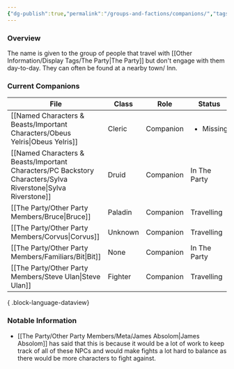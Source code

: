 ```yaml
---
{"dg-publish":true,"permalink":"/groups-and-factions/companions/","tags":["NPC","Groups"],"updated":"2025-06-10T19:02:58.032+01:00"}
---
```


### Overview
The name is given to the group of people that travel with [[Other Information/Display Tags/The Party\|The Party]] but don't engage with them day-to-day. They can often be found at a nearby town/ Inn.

### Current Companions
| File                                                                                                             | Class   | Role      | Status                    |
| ---------------------------------------------------------------------------------------------------------------- | ------- | --------- | ------------------------- |
| [[Named Characters & Beasts/Important Characters/Obeus Yelris\|Obeus Yelris]]                                 | Cleric  | Companion | <ul><li>Missing</li></ul> |
| [[Named Characters & Beasts/Important Characters/PC Backstory Characters/Sylva Riverstone\|Sylva Riverstone]] | Druid   | Companion | In The Party              |
| [[The Party/Other Party Members/Bruce\|Bruce]]                                                                | Paladin | Companion | Travelling                |
| [[The Party/Other Party Members/Corvus\|Corvus]]                                                              | Unknown | Companion | Travelling                |
| [[The Party/Other Party Members/Familiars/Bit\|Bit]]                                                          | None    | Companion | In The Party              |
| [[The Party/Other Party Members/Steve Ulan\|Steve Ulan]]                                                      | Fighter | Companion | Travelling                |

{ .block-language-dataview}

### Notable Information 
- [[The Party/Other Party Members/Meta/James Absolom\|James Absolom]] has said that this is because it would be a lot of work to keep track of all of these NPCs and would make fights a lot hard to balance as there would be more characters to fight against. 